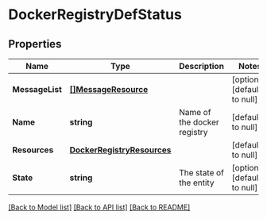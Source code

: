 # DockerRegistryDefStatus

## Properties
Name | Type | Description | Notes
------------ | ------------- | ------------- | -------------
**MessageList** | [**[]MessageResource**](message_resource.md) |  | [optional] [default to null]
**Name** | **string** | Name of the docker registry | [default to null]
**Resources** | [**DockerRegistryResources**](docker_registry_resources.md) |  | [default to null]
**State** | **string** | The state of the entity | [optional] [default to null]

[[Back to Model list]](../README.md#documentation-for-models) [[Back to API list]](../README.md#documentation-for-api-endpoints) [[Back to README]](../README.md)

